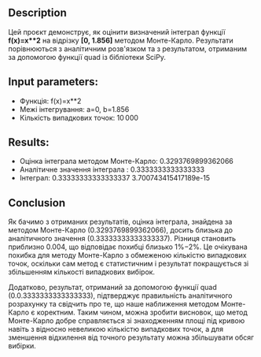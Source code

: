 ## Description

Цей проєкт демонструє, як оцінити визначений інтеграл функції **f(x)=x\*\*2** на відрізку **[0, 1.856]** методом Монте-Карло. Результати порівнюються з аналітичним розв'язком та з результатом, отриманим за допомогою функції quad із бібліотеки SciPy.

## Input parameters:

- Функція: f(x)=x\*\*2
- Межі інтегрування: a=0, b=1.856
- Кількість випадкових точок: 10 000

## Results:

- Оцінка інтеграла методом Монте-Карло: 0.3293769899362066
- Аналітичне значення інтеграла : 0.3333333333333333
- Інтеграл: 0.33333333333333337 3.700743415417189e-15

## Conclusion

Як бачимо з отриманих результатів, оцінка інтеграла, знайдена за методом Монте-Карло (0.3293769899362066), досить близька до аналітичного значення
(0.33333333333333337). Різниця становить приблизно 0.004, що відповідає похибці близько 1%−2%. Це очікувана похибка для методу Монте-Карло з обмеженою кількістю випадкових точок, оскільки сам метод є статистичним і результат покращується зі збільшенням кількості випадкових вибірок.

Додатково, результат, отриманий за допомогою функції quad (0.0.3333333333333333), підтверджує правильність аналітичного розрахунку та свідчить про те, що наше наближення методом Монте-Карло є коректним. Таким чином, можна зробити висновок, що метод Монте-Карло добре справляється зі знаходженням площі під кривою навіть з відносно невеликою кількістю випадкових точок, а для зменшення відхилення від точного результату можна збільшувати обсяг вибірки.
